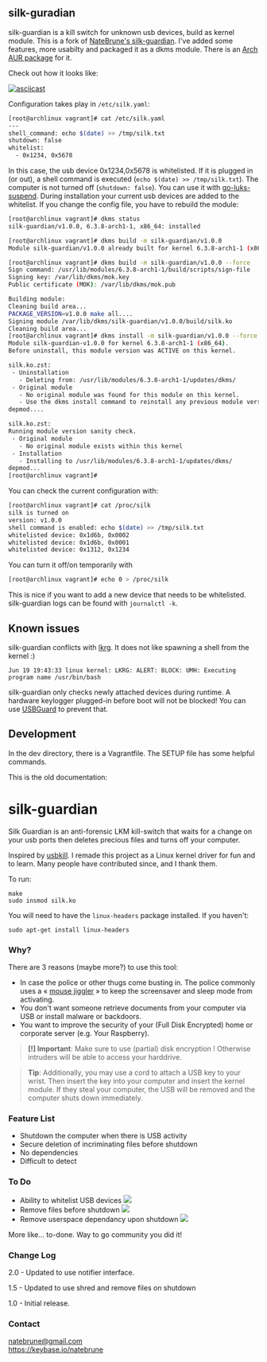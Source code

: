 ## silk-guradian
silk-guardian is a kill switch for unknown usb devices, build as kernel module. This is a fork of [NateBrune's silk-guardian](https://github.com/NateBrune/silk-guardian). I've  added some features, more usabilty and packaged it as a dkms module. There is an [Arch AUR package](https://aur.archlinux.org/packages/silk-guardian-dkms) for it. 

Check out how it looks like:

[![asciicast](https://asciinema.org/a/vDXyJBwfYdV4TVpYkcRdv5y6e.svg)](https://asciinema.org/a/vDXyJBwfYdV4TVpYkcRdv5y6e)

Configuration takes play in `/etc/silk.yaml`:

```bash
[root@archlinux vagrant]# cat /etc/silk.yaml
---
shell_command: echo $(date) >> /tmp/silk.txt
shutdown: false
whitelist:
  - 0x1234, 0x5678
```
In this case, the usb device 0x1234,0x5678 is whitelisted. If it is plugged in (or out), a shell command is executed (`echo $(date) >> /tmp/silk.txt`). The computer is not turned off (`shutdown: false`). You can use it with [go-luks-suspend](https://aur.archlinux.org/packages/go-luks-suspend). During installation your current usb devices are added to the whitelist. If you change the config file, you have to rebuild the module:

```bash
[root@archlinux vagrant]# dkms status
silk-guardian/v1.0.0, 6.3.8-arch1-1, x86_64: installed

[root@archlinux vagrant]# dkms build -m silk-guardian/v1.0.0
Module silk-guardian/v1.0.0 already built for kernel 6.3.8-arch1-1 (x86_64), skip. You may override by specifying --force.

[root@archlinux vagrant]# dkms build -m silk-guardian/v1.0.0 --force
Sign command: /usr/lib/modules/6.3.8-arch1-1/build/scripts/sign-file
Signing key: /var/lib/dkms/mok.key
Public certificate (MOK): /var/lib/dkms/mok.pub

Building module:
Cleaning build area...
PACKAGE_VERSION=v1.0.0 make all....
Signing module /var/lib/dkms/silk-guardian/v1.0.0/build/silk.ko
Cleaning build area...
[root@archlinux vagrant]# dkms install -m silk-guardian/v1.0.0 --force
Module silk-guardian-v1.0.0 for kernel 6.3.8-arch1-1 (x86_64).
Before uninstall, this module version was ACTIVE on this kernel.

silk.ko.zst:
 - Uninstallation
   - Deleting from: /usr/lib/modules/6.3.8-arch1-1/updates/dkms/
 - Original module
   - No original module was found for this module on this kernel.
   - Use the dkms install command to reinstall any previous module version.
depmod....

silk.ko.zst:
Running module version sanity check.
 - Original module
   - No original module exists within this kernel
 - Installation
   - Installing to /usr/lib/modules/6.3.8-arch1-1/updates/dkms/
depmod...
[root@archlinux vagrant]# 
```

You can check the current configuration with:
```bash
[root@archlinux vagrant]# cat /proc/silk
silk is turned on
version: v1.0.0
shell command is enabled: echo $(date) >> /tmp/silk.txt
whitelisted device: 0x1d6b, 0x0002
whitelisted device: 0x1d6b, 0x0001
whitelisted device: 0x1312, 0x1234
```

You can turn it off/on temporarily with
```bash
[root@archlinux vagrant]# echo 0 > /proc/silk
```
This is nice if you want to add a new device that needs to be whitelisted. silk-guardian logs can be found with `journalctl -k`.

## Known issues
silk-guardian conflicts with [lkrg](https://github.com/lkrg-org/lkrg). It does not like spawning a shell from the kernel :)
```
Jun 19 19:43:33 linux kernel: LKRG: ALERT: BLOCK: UMH: Executing program name /usr/bin/bash
```

silk-guardian only checks newly attached devices during runtime. A hardware keylogger plugged-in before boot will not be blocked! You can use [USBGuard](https://github.com/USBGuard/usbguard) to prevent that.

## Development

In the dev directory, there is a Vagrantfile. The SETUP file has some helpful commands.

This is the old documentation:

# silk-guardian

Silk Guardian is an anti-forensic LKM kill-switch that waits for a change on your usb ports then deletes precious files and turns off your computer.

 Inspired by [usbkill](https://github.com/hephaest0s/usbkill). 
 I remade this project as a Linux kernel driver for fun and to learn. Many people have contributed since, and I thank them.

To run:

```shell
make
sudo insmod silk.ko
```

You will need to have the `linux-headers` package installed. If you haven't:

```shell
sudo apt-get install linux-headers
```
### Why?

There are 3 reasons (maybe more?) to use this tool:

- In case the police or other thugs come busting in. The police commonly uses a « [mouse jiggler](http://www.amazon.com/Cru-dataport-Jiggler-Automatic-keyboard-Activity/dp/B00MTZY7Y4/ref=pd_bxgy_pc_text_y/190-3944818-7671348) » to keep the screensaver and sleep mode from activating.
- You don't want someone retrieve documents from your computer via USB or install malware or backdoors.
- You want to improve the security of your (Full Disk Encrypted) home or corporate server (e.g. Your Raspberry).

> **[!] Important**: Make sure to use (partial) disk encryption ! Otherwise intruders will be able to access your harddrive.

> **Tip**: Additionally, you may use a cord to attach a USB key to your wrist. Then insert the key into your computer and insert the kernel module. If they steal your computer, the USB will be removed and the computer shuts down immediately.

### Feature List

- Shutdown the computer when there is USB activity
- Secure deletion of incriminating files before shutdown
- No dependencies
- Difficult to detect

### To Do
- Ability to whitelist USB devices ![](http://www.gia.edu/img/sprites/icon-green-check.png)
- Remove files before shutdown ![](http://www.gia.edu/img/sprites/icon-green-check.png)
- Remove userspace dependancy upon shutdown ![](http://www.gia.edu/img/sprites/icon-green-check.png)

More like... to-done. Way to go community you did it!

### Change Log
2.0 - Updated to use notifier interface.

1.5 - Updated to use shred and remove files on shutdown

1.0 - Initial release.

### Contact

[natebrune@gmail.com](mailto:natebrune@gmail.com)  
https://keybase.io/natebrune

